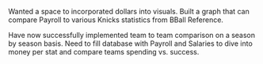 Wanted a space to incorporated dollars into visuals.
Built a graph that can compare Payroll to various Knicks statistics from BBall Reference.

Have now successfully implemented team to team comparison on a season by season basis.
Need to fill database with Payroll and Salaries to dive into money per stat and compare teams spending vs. success.
